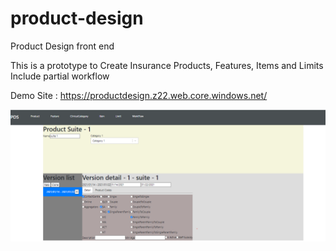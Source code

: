 # product-design
Product Design front end

This is a prototype to Create Insurance Products, Features, Items and Limits
Include partial workflow

Demo Site : https://productdesign.z22.web.core.windows.net/

![Screenshot](ProductDesign1.PNG)



